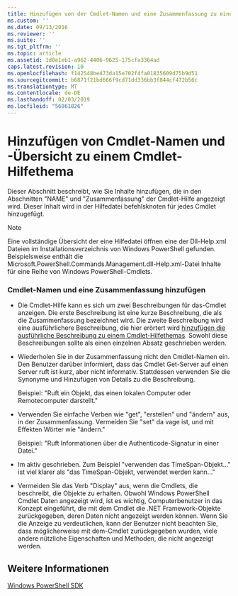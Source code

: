 ```yaml
---
title: Hinzufügen von der Cmdlet-Namen und eine Zusammenfassung zu einer Cmdlet-Hilfethemas | Microsoft-Dokumentation
ms.custom: ''
ms.date: 09/13/2016
ms.reviewer: ''
ms.suite: ''
ms.tgt_pltfrm: ''
ms.topic: article
ms.assetid: 1d0e1eb1-a962-4406-9625-175cfa3364ad
caps.latest.revision: 10
ms.openlocfilehash: f142548be473da15e702f4fa01835609d75b9d51
ms.sourcegitcommit: b6871f21bd666f9cd71dd336bb3f844cf472b56c
ms.translationtype: MT
ms.contentlocale: de-DE
ms.lasthandoff: 02/03/2019
ms.locfileid: "56861826"
---
```

# <a name="how-to-add-the-cmdlet-name-and-synopsis-to-a-cmdlet-help-topic"></a>Hinzufügen von Cmdlet-Namen und -Übersicht zu einem Cmdlet-Hilfethema

Dieser Abschnitt beschreibt, wie Sie Inhalte hinzufügen, die in den Abschnitten "NAME" und "Zusammenfassung" der Cmdlet-Hilfe angezeigt wird. Dieser Inhalt wird in der Hilfedatei befehlsknoten für jedes Cmdlet hinzugefügt.

> [!NOTE]
> Eine vollständige Übersicht der eine Hilfedatei öffnen eine der Dll-Help.xml Dateien im Installationsverzeichnis von Windows PowerShell gefunden. Beispielsweise enthält die Microsoft.PowerShell.Commands.Management.dll-Help.xml-Datei Inhalte für eine Reihe von Windows PowerShell-Cmdlets.

### <a name="to-add-the-cmdlet-name-and-a-synopsis"></a>Cmdlet-Namen und eine Zusammenfassung hinzufügen

- Die Cmdlet-Hilfe kann es sich um zwei Beschreibungen für das-Cmdlet anzeigen. Die erste Beschreibung ist eine kurze Beschreibung, die als die Zusammenfassung bezeichnet wird. Die zweite Beschreibung wird eine ausführlichere Beschreibung, die hier erörtert wird [hinzufügen die ausführliche Beschreibung zu einem Cmdlet-Hilfethemas](./how-to-add-a-cmdlet-description.md). Sowohl diese Beschreibungen sollte als einen einzelnen Absatz geschrieben werden.

- Wiederholen Sie in der Zusammenfassung nicht den Cmdlet-Namen ein. Den Benutzer darüber informiert, dass das Cmdlet Get-Server auf einen Server ruft ist kurz, aber nicht informativ. Stattdessen verwenden Sie die Synonyme und Hinzufügen von Details zu die Beschreibung.

  Beispiel: "Ruft ein Objekt, das einen lokalen Computer oder Remotecomputer darstellt."

- Verwenden Sie einfache Verben wie "get", "erstellen" und "ändern" aus, in der Zusammenfassung. Vermeiden Sie "set" da vage ist, und mit Effekten Wörter wie "ändern."

  Beispiel: "Ruft Informationen über die Authenticode-Signatur in einer Datei."

- Im aktiv geschrieben. Zum Beispiel "verwenden das TimeSpan-Objekt..." ist viel klarer als "das TimeSpan-Objekt, verwendet werden kann..."

- Vermeiden Sie das Verb "Display" aus, wenn die Cmdlets, die beschreibt, die Objekte zu erhalten. Obwohl Windows PowerShell Cmdlet Daten angezeigt wird, ist es wichtig, Computerbenutzer in das Konzept eingeführt, die mit dem Cmdlet die .NET Framework-Objekte zurückgegeben, deren Daten nicht angezeigt werden können. Wenn Sie die Anzeige zu verdeutlichen, kann der Benutzer nicht beachten Sie, dass möglicherweise mit dem-Cmdlet zurückgegeben wurden, viele andere nützliche Eigenschaften und Methoden, die nicht angezeigt werden.

## <a name="see-also"></a>Weitere Informationen

 [Windows PowerShell SDK](../windows-powershell-reference.md)